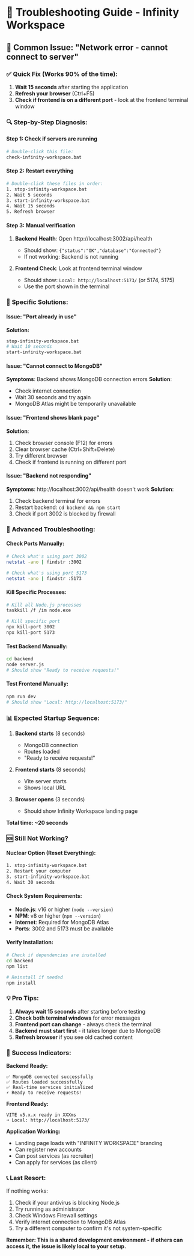 # 🔧 Troubleshooting Guide - Infinity Workspace

## 🚨 Common Issue: "Network error - cannot connect to server"

### ✅ **Quick Fix (Works 90% of the time):**

1. **Wait 15 seconds** after starting the application
2. **Refresh your browser** (Ctrl+F5)
3. **Check if frontend is on a different port** - look at the frontend terminal window

### 🔍 **Step-by-Step Diagnosis:**

#### **Step 1: Check if servers are running**
```bash
# Double-click this file:
check-infinity-workspace.bat
```

#### **Step 2: Restart everything**
```bash
# Double-click these files in order:
1. stop-infinity-workspace.bat
2. Wait 5 seconds
3. start-infinity-workspace.bat
4. Wait 15 seconds
5. Refresh browser
```

#### **Step 3: Manual verification**
1. **Backend Health**: Open http://localhost:3002/api/health
   - Should show: `{"status":"OK","database":"Connected"}`
   - If not working: Backend is not running

2. **Frontend Check**: Look at frontend terminal window
   - Should show: `Local: http://localhost:5173/` (or 5174, 5175)
   - Use the port shown in the terminal

### 🎯 **Specific Solutions:**

#### **Issue: "Port already in use"**
**Solution:**
```bash
stop-infinity-workspace.bat
# Wait 10 seconds
start-infinity-workspace.bat
```

#### **Issue: "Cannot connect to MongoDB"**
**Symptoms**: Backend shows MongoDB connection errors
**Solution**: 
- Check internet connection
- Wait 30 seconds and try again
- MongoDB Atlas might be temporarily unavailable

#### **Issue: "Frontend shows blank page"**
**Solution**:
1. Check browser console (F12) for errors
2. Clear browser cache (Ctrl+Shift+Delete)
3. Try different browser
4. Check if frontend is running on different port

#### **Issue: "Backend not responding"**
**Symptoms**: http://localhost:3002/api/health doesn't work
**Solution**:
1. Check backend terminal for errors
2. Restart backend: `cd backend && npm start`
3. Check if port 3002 is blocked by firewall

### 🔧 **Advanced Troubleshooting:**

#### **Check Ports Manually:**
```bash
# Check what's using port 3002
netstat -ano | findstr :3002

# Check what's using port 5173
netstat -ano | findstr :5173
```

#### **Kill Specific Processes:**
```bash
# Kill all Node.js processes
taskkill /f /im node.exe

# Kill specific port
npx kill-port 3002
npx kill-port 5173
```

#### **Test Backend Manually:**
```bash
cd backend
node server.js
# Should show "Ready to receive requests!"
```

#### **Test Frontend Manually:**
```bash
npm run dev
# Should show "Local: http://localhost:5173/"
```

### 📊 **Expected Startup Sequence:**

1. **Backend starts** (8 seconds)
   - MongoDB connection
   - Routes loaded
   - "Ready to receive requests!"

2. **Frontend starts** (8 seconds)
   - Vite server starts
   - Shows local URL

3. **Browser opens** (3 seconds)
   - Should show Infinity Workspace landing page

**Total time: ~20 seconds**

### 🆘 **Still Not Working?**

#### **Nuclear Option (Reset Everything):**
```bash
1. stop-infinity-workspace.bat
2. Restart your computer
3. start-infinity-workspace.bat
4. Wait 30 seconds
```

#### **Check System Requirements:**
- **Node.js**: v16 or higher (`node --version`)
- **NPM**: v8 or higher (`npm --version`)
- **Internet**: Required for MongoDB Atlas
- **Ports**: 3002 and 5173 must be available

#### **Verify Installation:**
```bash
# Check if dependencies are installed
cd backend
npm list

# Reinstall if needed
npm install
```

### 💡 **Pro Tips:**

1. **Always wait 15 seconds** after starting before testing
2. **Check both terminal windows** for error messages
3. **Frontend port can change** - always check the terminal
4. **Backend must start first** - it takes longer due to MongoDB
5. **Refresh browser** if you see old cached content

### 🎯 **Success Indicators:**

**Backend Ready:**
```
✅ MongoDB connected successfully
✅ Routes loaded successfully
✅ Real-time services initialized
⚡ Ready to receive requests!
```

**Frontend Ready:**
```
VITE v5.x.x ready in XXXms
➜ Local: http://localhost:5173/
```

**Application Working:**
- Landing page loads with "INFINITY WORKSPACE" branding
- Can register new accounts
- Can post services (as recruiter)
- Can apply for services (as client)

### 📞 **Last Resort:**

If nothing works:
1. Check if your antivirus is blocking Node.js
2. Try running as administrator
3. Check Windows Firewall settings
4. Verify internet connection to MongoDB Atlas
5. Try a different computer to confirm it's not system-specific

**Remember: This is a shared development environment - if others can access it, the issue is likely local to your setup.**
